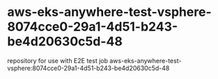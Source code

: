 # aws-eks-anywhere-test-vsphere-8074cce0-29a1-4d51-b243-be4d20630c5d-48
repository for use with E2E test job aws-eks-anywhere-test-vsphere:8074cce0-29a1-4d51-b243-be4d20630c5d-48
